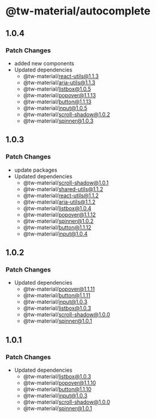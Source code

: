 # @tw-material/autocomplete

## 1.0.4

### Patch Changes

- added new components
- Updated dependencies
  - @tw-material/react-utils@1.1.3
  - @tw-material/aria-utils@1.1.3
  - @tw-material/listbox@1.0.5
  - @tw-material/popover@1.1.13
  - @tw-material/button@1.1.13
  - @tw-material/input@1.0.5
  - @tw-material/scroll-shadow@1.0.2
  - @tw-material/spinner@1.0.3

## 1.0.3

### Patch Changes

- update packages
- Updated dependencies
  - @tw-material/scroll-shadow@1.0.1
  - @tw-material/shared-utils@1.1.2
  - @tw-material/react-utils@1.1.2
  - @tw-material/aria-utils@1.1.2
  - @tw-material/listbox@1.0.4
  - @tw-material/popover@1.1.12
  - @tw-material/spinner@1.0.2
  - @tw-material/button@1.1.12
  - @tw-material/input@1.0.4

## 1.0.2

### Patch Changes

- Updated dependencies
  - @tw-material/popover@1.1.11
  - @tw-material/button@1.1.11
  - @tw-material/input@1.0.3
  - @tw-material/listbox@1.0.3
  - @tw-material/scroll-shadow@1.0.0
  - @tw-material/spinner@1.0.1

## 1.0.1

### Patch Changes

- Updated dependencies
  - @tw-material/listbox@1.0.3
  - @tw-material/popover@1.1.10
  - @tw-material/button@1.1.10
  - @tw-material/input@1.0.3
  - @tw-material/scroll-shadow@1.0.0
  - @tw-material/spinner@1.0.1
